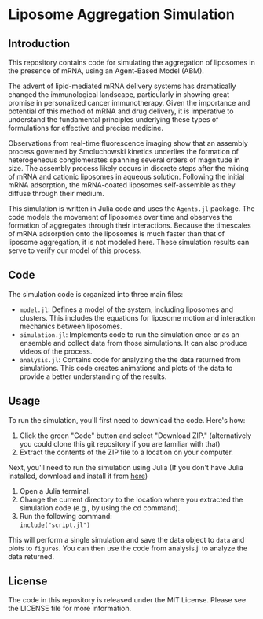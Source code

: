 # Liposome Aggregation Simulation
## Introduction
This repository contains code for simulating the aggregation of liposomes in the presence of mRNA, using an Agent-Based Model (ABM). 

The advent of lipid-mediated mRNA delivery systems has dramatically changed the immunological landscape, particularly in showing great promise in personalized cancer immunotherapy. Given the importance and potential of this method of mRNA and drug delivery, it is imperative to understand the fundamental principles underlying these types of formulations for effective and precise medicine. 

Observations from real-time fluorescence imaging show that an assembly process governed by Smoluchowski kinetics underlies the formation of heterogeneous conglomerates spanning several orders of magnitude in size. The assembly process likely occurs in discrete steps after the mixing of mRNA and cationic liposomes in aqueous solution. Following the initial mRNA adsorption, the mRNA-coated liposomes self-assemble as they diffuse through their medium.

This simulation is written in Julia code and uses the `Agents.jl` package. The code models the movement of liposomes over time and observes the formation of aggregates through their interactions. Because the timescales of mRNA adsorption onto the liposomes is much faster than that of liposome aggregation, it is not modeled here. These simulation results can serve to verify our model of this process.

## Code
The simulation code is organized into three main files:

- `model.jl`: Defines a model of the system, including liposomes and clusters. This includes the equations for liposome motion and interaction mechanics between liposomes.
- `simulation.jl`: Implements code to run the simulation once or as an ensemble and collect data from those simulations. It can also produce videos of the process.
- `analysis.jl`: Contains code for analyzing the the data returned from simulations. This code creates animations and plots of the data to provide a better understanding of the results.

## Usage
  
To run the simulation, you'll first need to download the code. Here's how:  
1. Click the green "Code" button and select "Download ZIP." (alternatively you could clone this git repository if you are familiar with that)  
2. Extract the contents of the ZIP file to a location on your computer.  

Next, you'll need to run the simulation using Julia (If you don't have Julia installed, download and install it from [here](https://julialang.org/downloads/))  
1. Open a Julia terminal.  
2. Change the current directory to the location where you extracted the simulation code (e.g., by using the cd command).  
3. Run the following command:  
`include("script.jl")`  

This will perform a single simulation and save the data object to `data` and plots to `figures`. You can then use the code from analysis.jl to analyze the data returned.  

## License
The code in this repository is released under the MIT License. Please see the LICENSE file for more information.
